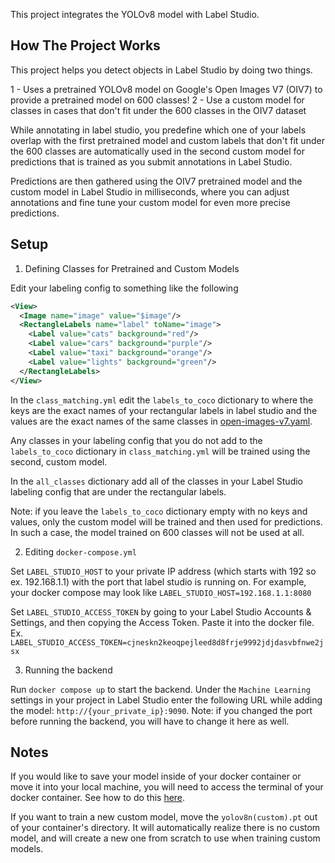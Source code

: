 This project integrates the YOLOv8 model with Label Studio.


## How The Project Works

This project helps you detect objects in Label Studio by doing two things.

1 - Uses a pretrained YOLOv8 model on Google's Open Images V7 (OIV7) to provide a pretrained model on 600 classes!
2 - Use a custom model for classes in cases that don't fit under the 600 classes in the OIV7 dataset

While annotating in label studio, you predefine which one of your labels overlap with the first pretrained model and custom labels that don't fit under the 600 classes are automatically used in the second custom model for predictions that is trained as you submit annotations in Label Studio. 

Predictions are then gathered using the OIV7 pretrained model and the custom model in Label Studio in milliseconds, where you can adjust annotations and fine tune your custom model for even more precise predictions. 


## Setup

1. Defining Classes for Pretrained and Custom Models

Edit your labeling config to something like the following

```xml
<View>
  <Image name="image" value="$image"/>
  <RectangleLabels name="label" toName="image">
    <Label value="cats" background="red"/>
    <Label value="cars" background="purple"/>
    <Label value="taxi" background="orange"/>
    <Label value="lights" background="green"/>
  </RectangleLabels>
</View>
```

In the `class_matching.yml` edit the `labels_to_coco` dictionary to where the keys are the exact names of your rectangular labels in label studio and the values are the exact names of the same classes in [open-images-v7.yaml](https://github.com/ultralytics/ultralytics/blob/main/ultralytics/cfg/datasets/open-images-v7.yaml).

Any classes in your labeling config that you do not add to the `labels_to_coco` dictionary in `class_matching.yml` will be trained using the second, custom model.

In the `all_classes` dictionary add all of the classes in your Label Studio labeling config that are under the rectangular labels.

Note: if you leave the `labels_to_coco` dictionary empty with no keys and values, only the custom model will be trained and then used for predictions. In such a case, the model trained on 600 classes will not be used at all.

2. Editing `docker-compose.yml`

Set `LABEL_STUDIO_HOST` to your private IP address (which starts with 192 so ex. 192.168.1.1) with the port that label studio is running on. For example, your docker compose may look like `LABEL_STUDIO_HOST=192.168.1.1:8080`

Set `LABEL_STUDIO_ACCESS_TOKEN` by going to your Label Studio Accounts & Settings, and then copying the Access Token. Paste it into the docker file. Ex. `LABEL_STUDIO_ACCESS_TOKEN=cjneskn2keoqpejleed8d8frje9992jdjdasvbfnwe2jsx`

3. Running the backend

Run `docker compose up` to start the backend. Under the `Machine Learning` settings in your project in Label Studio enter the following URL while adding the model: `http://{your_private_ip}:9090`. Note: if you changed the port before running the backend, you will have to change it here as well. 


## Notes

If you would like to save your model inside of your docker container or move it into your local machine, you will need to access the terminal of your docker container. See how to do this [here](https://stackoverflow.com/a/30173220).

If you want to train a new custom model, move the `yolov8n(custom).pt` out of your container's directory. It will automatically realize there is no custom model, and will create a new one from scratch to use when training custom models. 